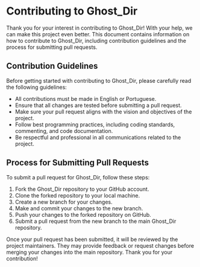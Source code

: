   <h1>Contributing to Ghost_Dir</h1>
  <p>Thank you for your interest in contributing to Ghost_Dir! With your help, we can make this project even better. This document contains information on how to contribute to Ghost_Dir, including contribution guidelines and the process for submitting pull requests.</p>
  <h2>Contribution Guidelines</h2>
  <p>Before getting started with contributing to Ghost_Dir, please carefully read the following guidelines:</p>
  <ul>
    <li>All contributions must be made in English or Portuguese.</li>
    <li>Ensure that all changes are tested before submitting a pull request.</li>
    <li>Make sure your pull request aligns with the vision and objectives of the project.</li>
    <li>Follow best programming practices, including coding standards, commenting, and code documentation.</li>
    <li>Be respectful and professional in all communications related to the project.</li>
  </ul>
  <h2>Process for Submitting Pull Requests</h2>
  <p>To submit a pull request for Ghost_Dir, follow these steps:</p>
  <ol>
    <li>Fork the Ghost_Dir repository to your GitHub account.</li>
    <li>Clone the forked repository to your local machine.</li>
    <li>Create a new branch for your changes.</li>
    <li>Make and commit your changes to the new branch.</li>
    <li>Push your changes to the forked repository on GitHub.</li>
    <li>Submit a pull request from the new branch to the main Ghost_Dir repository.</li>
  </ol>
  <p>Once your pull request has been submitted, it will be reviewed by the project maintainers. They may provide feedback or request changes before merging your changes into the main repository. Thank you for your contribution!</p>
